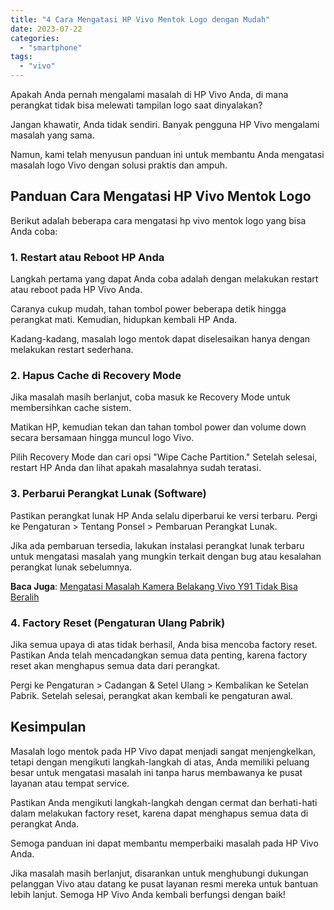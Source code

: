 ```yaml
---
title: "4 Cara Mengatasi HP Vivo Mentok Logo dengan Mudah"
date: 2023-07-22
categories: 
  - "smartphone"
tags: 
  - "vivo"
---
```


Apakah Anda pernah mengalami masalah di HP Vivo Anda, di mana perangkat tidak bisa melewati tampilan logo saat dinyalakan?

Jangan khawatir, Anda tidak sendiri. Banyak pengguna HP Vivo mengalami masalah yang sama.

Namun, kami telah menyusun panduan ini untuk membantu Anda mengatasi masalah logo Vivo dengan solusi praktis dan ampuh.

## Panduan Cara Mengatasi HP Vivo Mentok Logo

Berikut adalah beberapa cara mengatasi hp vivo mentok logo yang bisa Anda coba:

### **1\. Restart atau Reboot HP Anda**

Langkah pertama yang dapat Anda coba adalah dengan melakukan restart atau reboot pada HP Vivo Anda.

Caranya cukup mudah, tahan tombol power beberapa detik hingga perangkat mati. Kemudian, hidupkan kembali HP Anda.

Kadang-kadang, masalah logo mentok dapat diselesaikan hanya dengan melakukan restart sederhana.

### **2\. Hapus Cache di Recovery Mode**

Jika masalah masih berlanjut, coba masuk ke Recovery Mode untuk membersihkan cache sistem.

Matikan HP, kemudian tekan dan tahan tombol power dan volume down secara bersamaan hingga muncul logo Vivo.

Pilih Recovery Mode dan cari opsi "Wipe Cache Partition." Setelah selesai, restart HP Anda dan lihat apakah masalahnya sudah teratasi.

### **3\. Perbarui Perangkat Lunak (Software)**

Pastikan perangkat lunak HP Anda selalu diperbarui ke versi terbaru. Pergi ke Pengaturan > Tentang Ponsel > Pembaruan Perangkat Lunak.

Jika ada pembaruan tersedia, lakukan instalasi perangkat lunak terbaru untuk mengatasi masalah yang mungkin terkait dengan bug atau kesalahan perangkat lunak sebelumnya.

**Baca Juga**: [Mengatasi Masalah Kamera Belakang Vivo Y91 Tidak Bisa Beralih](https://ajiekusumadhany.com/mengatasi-masalah-kamera-belakang-vivo-y91-tidak-bisa-beralih/)

### **4\. Factory Reset (Pengaturan Ulang Pabrik)**

Jika semua upaya di atas tidak berhasil, Anda bisa mencoba factory reset. Pastikan Anda telah mencadangkan semua data penting, karena factory reset akan menghapus semua data dari perangkat.

Pergi ke Pengaturan > Cadangan & Setel Ulang > Kembalikan ke Setelan Pabrik. Setelah selesai, perangkat akan kembali ke pengaturan awal.

## **Kesimpulan**

Masalah logo mentok pada HP Vivo dapat menjadi sangat menjengkelkan, tetapi dengan mengikuti langkah-langkah di atas, Anda memiliki peluang besar untuk mengatasi masalah ini tanpa harus membawanya ke pusat layanan atau tempat service.

Pastikan Anda mengikuti langkah-langkah dengan cermat dan berhati-hati dalam melakukan factory reset, karena dapat menghapus semua data di perangkat Anda.

Semoga panduan ini dapat membantu memperbaiki masalah pada HP Vivo Anda.

Jika masalah masih berlanjut, disarankan untuk menghubungi dukungan pelanggan Vivo atau datang ke pusat layanan resmi mereka untuk bantuan lebih lanjut. Semoga HP Vivo Anda kembali berfungsi dengan baik!
